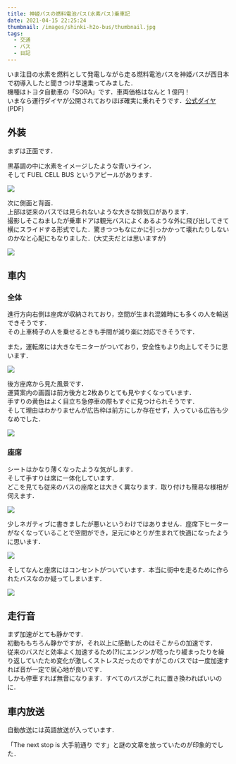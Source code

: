 ```yaml
---
title: 神姫バスの燃料電池バス(水素バス)乗車記
date: 2021-04-15 22:25:24
thumbnail: /images/shinki-h2o-bus/thumbnail.jpg
tags:
  - 交通
  - バス
  - 日記 
---
```






いま注目の水素を燃料として発電しながら走る燃料電池バスを神姫バスが西日本で初導入したと聞きつけ早速乗ってみました．  
機種はトヨタ自動車の「SORA」です．車両価格はなんと 1 億円！   
いまなら運行ダイヤが公開されておりほぼ確実に乗れそうです．[公式ダイヤ](https://www.shinkibus.co.jp/sysfiles/wtn/1300/zikokuhyo.pdf)(PDF)

<!-- more -->

## 外装

まずは正面です．

黒基調の中に水素をイメージしたような青いライン．  
そして FUEL CELL BUS というアピールがあります．

![](/images/shinki-h2o-bus/front.jpg)

次に側面と背面．  
上部は従来のバスでは見られないような大きな排気口があります．  
撮影しそこねましたが乗車ドアは観光バスによくあるような外に飛び出してきて横にスライドする形式でした．驚きつつもなにかに引っかかって壊れたりしないのかなと心配にもなりました．(大丈夫だとは思いますが)

![](/images/shinki-h2o-bus/back.jpg)


## 車内
### 全体
進行方向右側は座席が収納されており，空間が生まれ混雑時にも多くの人を輸送できそうです．  
その上車椅子の人を乗せるときも手間が減り楽に対応できそうです．

また，運転席には大きなモニターがついており，安全性もより向上してそうに思います．

![](/images/shinki-h2o-bus/inside1.jpg)

後方座席から見た風景です．  
運賃案内の画面は前方後方と2枚ありとても見やすくなっています．  
手すりの黄色はよく目立ち急停車の際もすぐに見つけられそうです．  
そして理由はわかりませんが広告枠は前方にしか存在せず，入っている広告も少なめでした．

![](/images/shinki-h2o-bus/inside2.jpg)

### 座席
シートはかなり薄くなったような気がします．  
そして手すりは席に一体化しています．  
どこを見ても従来のバスの座席とは大きく異なります．取り付けも簡易な様相が伺えます．

![](/images/shinki-h2o-bus/seat1.jpg)

少しネガティブに書きましたが悪いというわけではありません．座席下ヒーターがなくなっていることで空間ができ，足元にゆとりが生まれて快適になったように思います．

![](/images/shinki-h2o-bus/seat2.jpg)

そしてなんと座席にはコンセントがついています．本当に街中を走るために作られたバスなのか疑ってしまいます．

![](/images/shinki-h2o-bus/power.jpg)

## 走行音

まず加速がとても静かです．  
初動ももちろん静かですが，それ以上に感動したのはそこからの加速です．  
従来のバスだと効率よく加速するため(?)にエンジンが唸ったり緩まったりを繰り返していたため変化が激しくストレスだったのですがこのバスでは一度加速すれば音が一定で居心地が良いです．  
しかも停車すれば無音になります．すべてのバスがこれに置き換わればいいのに．



## 車内放送

自動放送には英語放送が入っています．

「The next stop is 大手前通り です」と謎の文章を放っていたのが印象的でした．